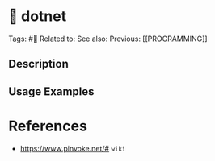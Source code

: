 # 🤖 dotnet

Tags: #🤖
Related to:
See also:
Previous: [[PROGRAMMING]]

## Description

## Usage Examples

### 

# References
- https://www.pinvoke.net/#		`wiki`